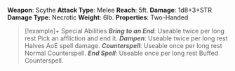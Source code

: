 **Weapon**: Scythe
**Attack Type**: Melee
**Reach**: 5ft.
**Damage**:
	1d8+3+STR
**Damage Type**: Necrotic
**Weight**: 6lb.
**Properties**: Two-Handed
> [!example]+ Special Abilities
> ***Bring to an End***:
> Useable twice per long rest Pick an affliction and end it.
> ***Dampen***:
> Useable twice per long rest Halves AoE spell damage.
> ***Counterspell***:
> Useable once per long rest Normal Counterspell.
> ***End Spell***:
> Useable once per long rest Buffed Counterspell.
